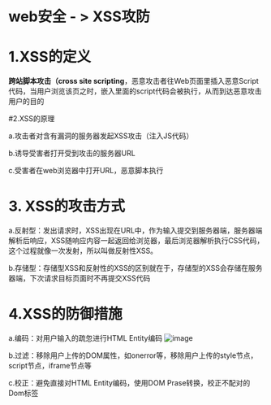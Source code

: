 
# web安全    - > XSS攻防

#

# 1.XSS的定义
**跨站脚本攻击（cross site scripting**，恶意攻击者往Web页面里插入恶意Script代码，当用户浏览该页之时，嵌入里面的script代码会被执行，从而到达恶意攻击用户的目的

#2.XSS的原理

a.攻击者对含有漏洞的服务器发起XSS攻击（注入JS代码）

b.诱导受害者打开受到攻击的服务器URL

c.受害者在web浏览器中打开URL，恶意脚本执行

# 3. XSS的攻击方式

a.反射型：发出请求时，XSS出现在URL中，作为输入提交到服务器端，服务器端解析后响应，XSS随响应内容一起返回给浏览器，最后浏览器解析执行CSS代码，这个过程就像一次发射，所以叫做反射性XSS。

b.存储型：存储型XSS和反射性的XSS的区别就在于，存储型的XSS会存储在服务器端，下次请求目标页面时不再提交XSS代码

# 4.XSS的防御措施
a.编码：对用户输入的疏忽进行HTML Entity编码
![image](http://img.blog.csdn.net/20170418160547231?watermark/2/text/aHR0cDovL2Jsb2cuY3Nkbi5uZXQvZ2FueWluZ3hpZTEyMzQ1Ng==/font/5a6L5L2T/fontsize/400/fill/I0JBQkFCMA==/dissolve/70/gravity/SouthEast)

b.过滤：移除用户上传的DOM属性，如onerror等，移除用户上传的style节点，script节点，iframe节点等

c.校正：避免直接对HTML Entity编码，使用DOM Prase转换，校正不配对的Dom标签